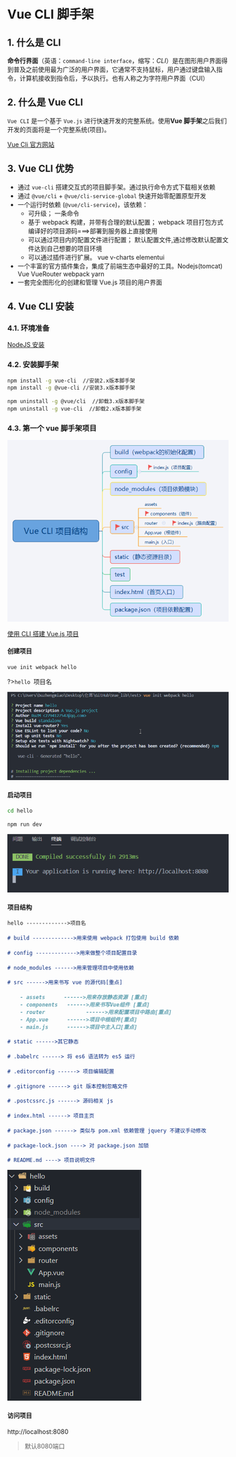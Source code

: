 # Vue CLI 脚手架

## 1. 什么是 CLI

**命令行界面**（英语：`command-line interface`，缩写：_CLI_）是在图形用户界面得到普及之前使用最为广泛的用户界面，它通常不支持鼠标，用户通过键盘输入指令，计算机接收到指令后，予以执行。也有人称之为字符用户界面（CUI）

## 2. 什么是 Vue CLI

`Vue CLI` 是一个基于 `Vue.js` 进行快速开发的完整系统。使用**Vue 脚手架**之后我们开发的页面将是一个完整系统(项目)。

[Vue Cli 官方网站](https://cli.vuejs.org/zh/guide/)

## 3. Vue CLI 优势

- 通过 `vue-cli` 搭建交互式的项目脚手架。通过执行命令方式下载相关依赖
- 通过 `@vue/cli` + `@vue/cli-service-global` 快速开始零配置原型开发
- 一个运行时依赖 (`@vue/cli-service`)，该依赖：
  - 可升级； 一条命令
  - 基于 webpack 构建，并带有合理的默认配置； webpack 项目打包方式 编译好的项目源码===>部署到服务器上直接使用
  - 可以通过项目内的配置文件进行配置； 默认配置文件,通过修改默认配置文件达到自己想要的项目环境
  - 可以通过插件进行扩展。 vue v-charts elementui
- 一个丰富的官方插件集合，集成了前端生态中最好的工具。Nodejs(tomcat) Vue VueRouter webpack yarn
- 一套完全图形化的创建和管理 Vue.js 项目的用户界面

## 4. Vue CLI 安装

### 4.1. 环境准备

[NodeJS 安装](/document/前端/NodeJS安装)

### 4.2. 安装脚手架

```bash
npm install -g vue-cli	//安装2.x版本脚手架
npm install -g @vue-cli	//安装3.x版本脚手架
```

```bash
npm uninstall -g @vue/cli  //卸载3.x版本脚手架
npm uninstall -g vue-cli  //卸载2.x版本脚手架
```

### 4.3. 第一个 vue 脚手架项目

![image-20200427161331450](media/VueCLI脚手架.assets/image-20200427161331450.png)

[使用 CLI 搭建 Vue.js 项目](https://blog.csdn.net/Neuf_Soleil/article/details/88926242)

#### 创建项目

```bash
vue init webpack hello
```

?>`hello `项目名

![image-20210217121828322](media/VueCLI脚手架.assets/image-20210217121828322.png)

#### 启动项目

```bash
cd hello
```

```bash
npm run dev
```

![image-20210217141745419](media/VueCLI脚手架.assets/image-20210217141745419.png)

#### 项目结构

```markdown
hello ------------->项目名

# build ------------->用来使用 webpack 打包使用 build 依赖

# config ------------->用来做整个项目配置目录

# node_modules ------>用来管理项目中使用依赖

# src ------>用来书写 vue 的源代码[重点]

    - assets      ------>用来存放静态资源 [重点]
    - components   ------>用来书写Vue组件 [重点]
    - router			 ------>用来配置项目中路由[重点]
    - App.vue      ------>项目中根组件[重点]
    - main.js      ------>项目中主入口[重点]

# static ------>其它静态

# .babelrc ------> 将 es6 语法转为 es5 运行

# .editorconfig ------> 项目编辑配置

# .gitignore ------> git 版本控制忽略文件

# .postcssrc.js ------> 源码相关 js

# index.html ------> 项目主页

# package.json ------> 类似与 pom.xml 依赖管理 jquery 不建议手动修改

# package-lock.json ----> 对 package.json 加锁

# README.md ----> 项目说明文件
```

![image-20210217152547356](media/VueCLI脚手架.assets/image-20210217152547356.png)

#### 访问项目

http://localhost:8080

> 默认8080端口

